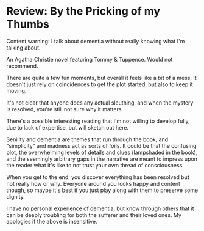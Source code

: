 # Review: By the Pricking of my Thumbs

Content warning: I talk about dementia without really knowing what I'm talking
about.

An Agatha Christie novel featuring Tommy & Tuppence. Would not recommend.

There are quite a few fun moments, but overall it feels like a bit of a mess.
It doesn't just rely on coincidences to get the plot started, but also to keep
it moving.

It's not clear that anyone does any actual sleuthing, and when the mystery is
resolved, you're still not sure why it matters

There's a possible interesting reading that I'm not willing to develop fully,
due to lack of expertise, but will sketch out here.

Senility and dementia are themes that run through the book, and "simplicity"
and madness act as sorts of foils. It could be that the confusing plot, the
overwhelming levels of details and clues (lampshaded in the book), and the
seemingly arbitrary gaps in the narrative are meant to impress upon the reader
what it's like to not trust your own thread of consciousness.

When you get to the end, you discover everything has been resolved but not
really how or why. Everyone around you looks happy and content though, so
maybe it's best if you just play along with them to preserve some dignity.

I have no personal experience of dementia, but know through others that it can
be deeply troubling for both the sufferer and their loved ones. My apologies
if the above is insensitive.

